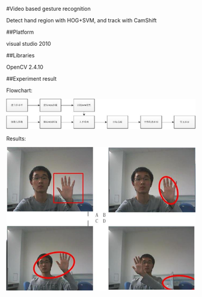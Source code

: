 #Video based gesture recognition


Detect hand region with HOG+SVM, and track with CamShift

##Platform

visual studio 2010

##Libraries

OpenCV 2.4.10

##Experiment result

Flowchart:

![image](https://github.com/flyingzhao/Gesture-Recognition-Video/blob/master/result/flowchart.jpg)<br>

Results:

![image](https://github.com/flyingzhao/Gesture-Recognition-Video/blob/master/result/video.jpg)<br>
